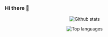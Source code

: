 ### Hi there 👋

<p align="center">
<img src="https://github-readme-stats.vercel.app/api?username=ostrokach&count_private=true&show_icons=true" alt="Github stats" />
</p>

<p align="center">
<img align="center" src="https://github-readme-stats.vercel.app/api/top-langs/?username=ostrokach&layout=compact" alt="Top languages" />
</p>
